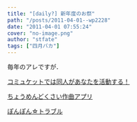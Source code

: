 ```yaml
---
title: "[daily?] 新年度のお祭"
path: "/posts/2011-04-01--wp2228"
date: "2011-04-01 07:55:24"
cover: "no-image.png"
author: "stfate"
tags: ["四月バカ"]
---
```



毎年のアレですが．

<a href="http://www.myonmyon.com/" target="_blank">コミュケットでは同人があなたを活動する！</a><br>

<a href="http://blankfield.but.jp/" target="_blank">ちょうめんどくさい作曲アプリ</a><br>

<a href="http://www.vivix.info/" target="_blank">ぽんぽん☆トラブル</a><br>
